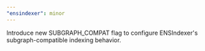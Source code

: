 ```yaml
---
"ensindexer": minor
---
```


Introduce new SUBGRAPH_COMPAT flag to configure ENSIndexer's subgraph-compatible indexing behavior.
